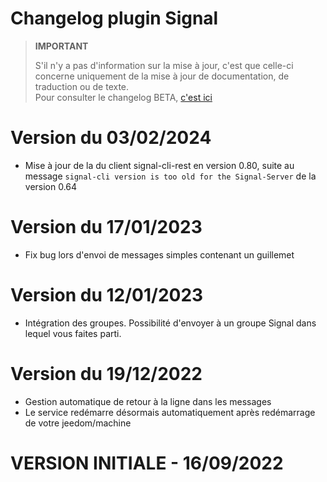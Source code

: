 # Changelog plugin Signal  
  
    
> **IMPORTANT**  
>    
> S'il n'y a pas d'information sur la mise à jour, c'est que celle-ci concerne uniquement de la mise à jour de documentation, de traduction ou de texte.  
> Pour consulter le changelog BETA, [c'est ici](https://ddelec24.github.io/docs-jeedom/signal/fr_FR/beta/changelog)  

# Version du 03/02/2024  
  - Mise à jour de la du client signal-cli-rest en version 0.80, suite au message `signal-cli version is too old for the Signal-Server` de la version 0.64
  
# Version du 17/01/2023  
  - Fix bug lors d'envoi de messages simples contenant un guillemet

# Version du 12/01/2023  
  - Intégration des groupes. Possibilité d'envoyer à un groupe Signal dans lequel vous faites parti.  

# Version du 19/12/2022  
  - Gestion automatique de retour à la ligne dans les messages  
  - Le service redémarre désormais automatiquement après redémarrage de votre jeedom/machine  
  
  
  
# VERSION INITIALE - 16/09/2022  
  

